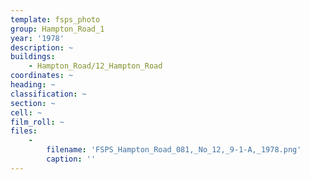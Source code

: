 ```yaml
---
template: fsps_photo
group: Hampton_Road_1
year: '1978'
description: ~
buildings:
    - Hampton_Road/12_Hampton_Road
coordinates: ~
heading: ~
classification: ~
section: ~
cell: ~
film_roll: ~
files:
    -
        filename: 'FSPS_Hampton_Road_081,_No_12,_9-1-A,_1978.png'
        caption: ''
---
```

